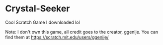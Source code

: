 # Crystal-Seeker
Cool Scratch Game I downloaded lol

Note: I don't own this game, all credit goes to the creator, ggenije. You can find them at https://scratch.mit.edu/users/ggenije/
